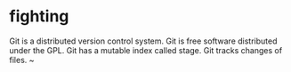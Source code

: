 # fighting
Git is a distributed version control system.
Git is free software distributed under the GPL.
Git has a mutable index called stage.
Git tracks changes of files.
~                                

